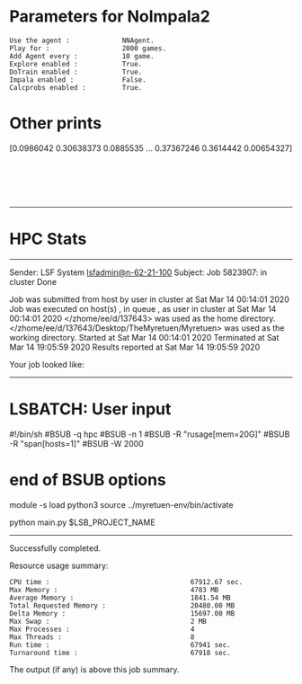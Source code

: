 # Parameters for NoImpala2

    Use the agent :             NNAgent.
    Play for :                  2000 games.
    Add Agent every :           10 game.
    Explore enabled :           True.
    DoTrain enabled :           True.
    Impala enabled :            False.
    Calcprobs enabled :         True.

# Other prints

[0.0986042  0.30638373 0.0885535  ... 0.37367246 0.3614442  0.00654327]

 <br /> 
 <br /> 
 <br /> 
 <br />

---------------------------------------------------------------------------------------------------------------------

# HPC Stats


------------------------------------------------------------
Sender: LSF System <lsfadmin@n-62-21-100>
Subject: Job 5823907: <NNAgent8NoImpala2> in cluster <dcc> Done

Job <NNAgent8NoImpala2> was submitted from host <n-62-30-6> by user <s183905> in cluster <dcc> at Sat Mar 14 00:14:01 2020
Job was executed on host(s) <n-62-21-100>, in queue <hpc>, as user <s183905> in cluster <dcc> at Sat Mar 14 00:14:01 2020
</zhome/ee/d/137643> was used as the home directory.
</zhome/ee/d/137643/Desktop/TheMyretuen/Myretuen> was used as the working directory.
Started at Sat Mar 14 00:14:01 2020
Terminated at Sat Mar 14 19:05:59 2020
Results reported at Sat Mar 14 19:05:59 2020

Your job looked like:

------------------------------------------------------------
# LSBATCH: User input
#!/bin/sh
#BSUB -q hpc
#BSUB -n 1
#BSUB -R "rusage[mem=20G]"
#BSUB -R "span[hosts=1]"
#BSUB -W 2000
# end of BSUB options

module -s load python3
source ../myretuen-env/bin/activate

python main.py $LSB_PROJECT_NAME


------------------------------------------------------------

Successfully completed.

Resource usage summary:

    CPU time :                                   67912.67 sec.
    Max Memory :                                 4783 MB
    Average Memory :                             1841.54 MB
    Total Requested Memory :                     20480.00 MB
    Delta Memory :                               15697.00 MB
    Max Swap :                                   2 MB
    Max Processes :                              4
    Max Threads :                                8
    Run time :                                   67941 sec.
    Turnaround time :                            67918 sec.

The output (if any) is above this job summary.

